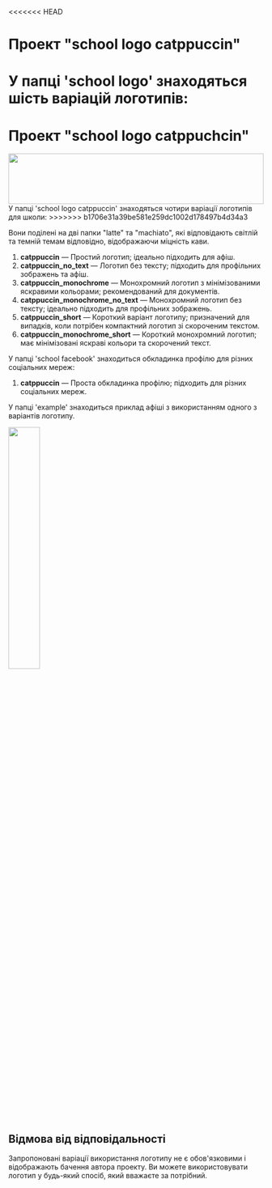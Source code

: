 <<<<<<< HEAD
# Проект "school logo catppuccin"

У папці 'school logo' знаходяться шість варіацій логотипів:
=======
# Проект "school logo catppuchcin"
<img src="https://github.com/unluky3/school-logo-catppuchin/assets/154826504/98560fd1-1f98-4456-98e6-60fec1736d8a.png" width=100% height="100">
У папці 'school logo catppuccin' знаходяться чотири варіації логотипів для школи:
>>>>>>> b1706e31a39be581e259dc1002d178497b4d34a3

Вони поділені на дві папки "latte" та "machiato", які відповідають світлій та темній темам відповідно, відображаючи міцність кави.

1. **catppuccin** — Простий логотип; ідеально підходить для афіш.
2. **catppuccin_no_text** — Логотип без тексту; підходить для профільних зображень та афіш.
3. **catppuccin_monochrome** — Монохромний логотип з мінімізованими яскравими кольорами; рекомендований для документів.
4. **catppuccin_monochrome_no_text** — Монохромний логотип без тексту; ідеально підходить для профільних зображень.
5. **catppuccin_short** — Короткий варіант логотипу; призначений для випадків, коли потрібен компактний логотип зі скороченим текстом.
6. **catppuccin_monochrome_short** — Короткий монохромний логотип; має мінімізовані яскраві кольори та скорочений текст.

У папці 'school facebook' знаходиться обкладинка профілю для різних соціальних мереж:

1. **catppuccin** — Проста обкладинка профілю; підходить для різних соціальних мереж.

У папці 'example' знаходиться приклад афіші з використанням одного з варіантів логотипу.


<img src="https://github.com/unluky3/school-logo-catppuchin/assets/154826504/4ce738e9-f2fc-483c-af11-61dddc382b4d" width=35% height=35%>




## Відмова від відповідальності

Запропоновані варіації використання логотипу не є обов'язковими і відображають бачення автора проекту. Ви можете використовувати логотип у будь-який спосіб, який вважаєте за потрібний.

